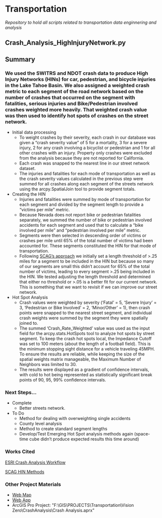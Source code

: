 # Transportation
*Repository to hold all scripts related to transportation data enginnering and analysis*

## Crash_Analysis_HighInjuryNetwork.py

## Summary

### We used the SWITRS and NDOT crash data to produce High Injury Networks (HINs) for car, pedestrian, and bicycle injuries in the Lake Tahoe Basin. We also assigned a weighted crash metric to each segment of the road network based on the number of crashes that occurred on the segment with fatalities, serious injuries and Bike/Pedestrian involved crashes weighted more heavily. That weighted crash value was then used to identify hot spots of crashes on the street network.

- Initial data processing
    - To weight crashes by their severity, each crash in our database was given a “crash severity value” of 5 for a mortality, 3 for a severe injury, 2 for any crash involving a bicyclist or pedestrian and 1 for all other crashes with an injury. Property only crashes were excluded from the analysis because they are not reported for California.
    - Each crash was snapped to the nearest line in our street network dataset. 
    - The injuries and fatalities for each mode of transportation as well as the crash severity values calculated in the previous step were summed for all crashes along each segment of the streets network using the arcpy.SpatialJoin tool to provide segment totals.
- Creating the HIN
    - Injuries and fatalities were summed by mode of transportation for each segment and divided by the segment length to provide a “victims per mile” metric.
    - Because Nevada does not report bike or pedestrian fatalities separately, we summed the number of bike or pedestrian involved accidents for each segment and used that to calculate a “bike involved per mile” and “pedestrian involved per mile” metric.
    - Segments were then selected in descending order of victims or crashes per mile until 65% of the total number of victims had been accounted for. These segments constituted the HIN for that mode of transportation.
    -  Following [SCAG’s approach](https://scag.ca.gov/sites/main/files/file-attachments/scag-hin-methodology-072022.pdf?1658855532) we initially set a length threshold of >.25 miles for a segment to be included in the HIN but because so many of our segments are small this didn’t account for 65% of the total number of victims, leading to every segment >.25 being included in the HIN. We tested adjusting the length threshold and determined that either no threshold or >.05 is a better fit for our current network. This is something that we want to revisit if we can improve our street network.
- Hot Spot Analysis
    - Crash values were weighted by severity (‘Fatal’ = 5, ‘Severe Injury’ = 3, ‘Pedestrian or Bike Involved’ = 2, ‘Minor/Other’ = 1), then crash points were snapped to the nearest street segment, and individual crash weights were summed by the segment they were spatially joined to. 
    - The summed ‘Crash_Rate_Weighted’ value was used as the input field for the arcpy.stats.HotSpots tool to analyze hot spots by street segment. To keep the crash hot spots local, the Impedance Cutoff was set to 100 meters (about the length of a football field). This is the minimum stopping sight distance for a vehicle traveling 45MPH. To ensure the results are reliable, while keeping the size of the spatial weights matrix manageable, the Maximum Number of Neighbors was limited to 30. 
    - The results were displayed as a gradient of confidence intervals, with cold to hot being represented as statistically significant break points of 90, 95, 99% confidence intervals.

### Next Steps…

- Complete 
    - Better streets network. 
- To Do 
    - Method for dealing with overweighting single accidents 
    - County level analysis
    - Method to create standard segment lengths
    -  Develop/Test Emerging Hot Spot analysis methods again (space-time cube didn’t produce expected results this time around)

### Works Cited

[ESRI Crash Analysis Workflow](https://desktop.arcgis.com/fr/analytics/case-studies/analyzing-crashes-2-pro-workflow.htm)

[SCAG HIN Methods](https://scag.ca.gov/sites/main/files/file-attachments/scag-hin-methodology-072022.pdf?1658855532)

### Other Project Materials


- [Web Map](https://trpa.maps.arcgis.com/home/item.html?id=ddfe6635070e4063bb411d12225ad45f)
- [Web App]()
- ArcGIS Pro Project: "F:\GIS\PROJECTS\Transportation\Vision Zero\CrashAnalysis\Crash Analysis.aprx"

